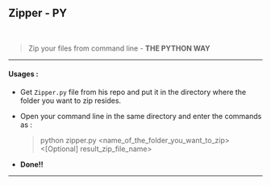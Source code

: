 ## Zipper - PY

<br/>

> Zip your files from command line - **THE PYTHON WAY**

<hr/>

#### Usages :

- Get `Zipper.py` file from his repo and put it in the directory where the folder you want to zip resides. 

- Open your command line in the same directory and enter the commands as :
    
    
    > python zipper.py <name_of_the_folder_you_want_to_zip> <[Optional] result_zip_file_name>

- **Done!!**
<hr/>